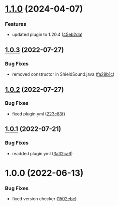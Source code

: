 # [1.1.0](https://github.com/vicen621/ShieldSound/compare/v1.0.3...v1.1.0) (2024-04-07)


### Features

* updated plugin to 1.20.4 ([45eb2da](https://github.com/vicen621/ShieldSound/commit/45eb2da4117964adc1f5939fb070c6ce78e92715))

## [1.0.3](https://github.com/vicen621/ShieldSound/compare/v1.0.2...v1.0.3) (2022-07-27)


### Bug Fixes

* removed constructor in ShieldSound.java ([fa29b1c](https://github.com/vicen621/ShieldSound/commit/fa29b1c71c5234f55c7f7d62c2df45737dddd5a8))

## [1.0.2](https://github.com/vicen621/ShieldSound/compare/v1.0.1...v1.0.2) (2022-07-27)


### Bug Fixes

* fixed plugin.yml ([223c83f](https://github.com/vicen621/ShieldSound/commit/223c83f2c976a94b0d42c26734e700163da49da1))

## [1.0.1](https://github.com/vicen621/ShieldSound/compare/v1.0.0...v1.0.1) (2022-07-21)


### Bug Fixes

* readded plugin.yml ([3a32ca6](https://github.com/vicen621/ShieldSound/commit/3a32ca61ed2e9543ab67f17e13164946bca170bf))

# 1.0.0 (2022-06-13)


### Bug Fixes

* fixed version checker ([1502ebe](https://github.com/vicen621/ShieldSound/commit/1502ebe67762baa77e20d7c88a4f217a9d9ae7ff))
